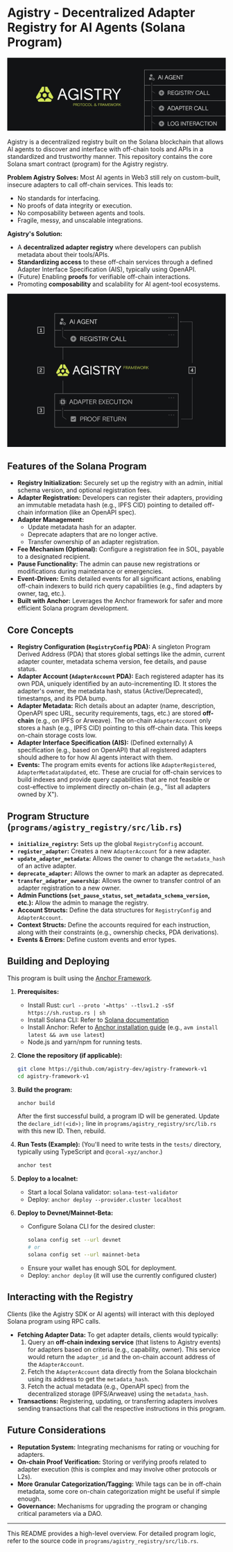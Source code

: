 # Agistry - Decentralized Adapter Registry for AI Agents (Solana Program)

![banner](./assets/banner.png)

Agistry is a decentralized registry built on the Solana blockchain that allows AI agents to discover and interface with off-chain tools and APIs in a standardized and trustworthy manner. This repository contains the core Solana smart contract (program) for the Agistry registry.

**Problem Agistry Solves:**
Most AI agents in Web3 still rely on custom-built, insecure adapters to call off-chain services. This leads to:

- No standards for interfacing.
- No proofs of data integrity or execution.
- No composability between agents and tools.
- Fragile, messy, and unscalable integrations.

**Agistry's Solution:**

- A **decentralized adapter registry** where developers can publish metadata about their tools/APIs.
- **Standardizing access** to these off-chain services through a defined Adapter Interface Specification (AIS), typically using OpenAPI.
- (Future) Enabling **proofs** for verifiable off-chain interactions.
- Promoting **composability** and scalability for AI agent-tool ecosystems.

![process_flow](./assets/process_flow.png)

## Features of the Solana Program

- **Registry Initialization:** Securely set up the registry with an admin, initial schema version, and optional registration fees.
- **Adapter Registration:** Developers can register their adapters, providing an immutable metadata hash (e.g., IPFS CID) pointing to detailed off-chain information (like an OpenAPI spec).
- **Adapter Management:**
  - Update metadata hash for an adapter.
  - Deprecate adapters that are no longer active.
  - Transfer ownership of an adapter registration.
- **Fee Mechanism (Optional):** Configure a registration fee in SOL, payable to a designated recipient.
- **Pause Functionality:** The admin can pause new registrations or modifications during maintenance or emergencies.
- **Event-Driven:** Emits detailed events for all significant actions, enabling off-chain indexers to build rich query capabilities (e.g., find adapters by owner, tag, etc.).
- **Built with Anchor:** Leverages the Anchor framework for safer and more efficient Solana program development.

## Core Concepts

- **Registry Configuration (`RegistryConfig` PDA):** A singleton Program Derived Address (PDA) that stores global settings like the admin, current adapter counter, metadata schema version, fee details, and pause status.
- **Adapter Account (`AdapterAccount` PDA):** Each registered adapter has its own PDA, uniquely identified by an auto-incrementing ID. It stores the adapter's owner, the metadata hash, status (Active/Deprecated), timestamps, and its PDA bump.
- **Adapter Metadata:** Rich details about an adapter (name, description, OpenAPI spec URL, security requirements, tags, etc.) are stored **off-chain** (e.g., on IPFS or Arweave). The on-chain `AdapterAccount` only stores a hash (e.g., IPFS CID) pointing to this off-chain data. This keeps on-chain storage costs low.
- **Adapter Interface Specification (AIS):** (Defined externally) A specification (e.g., based on OpenAPI) that all registered adapters should adhere to for how AI agents interact with them.
- **Events:** The program emits events for actions like `AdapterRegistered`, `AdapterMetadataUpdated`, etc. These are crucial for off-chain services to build indexes and provide query capabilities that are not feasible or cost-effective to implement directly on-chain (e.g., "list all adapters owned by X").

## Program Structure (`programs/agistry_registry/src/lib.rs`)

- **`initialize_registry`:** Sets up the global `RegistryConfig` account.
- **`register_adapter`:** Creates a new `AdapterAccount` for a new adapter.
- **`update_adapter_metadata`:** Allows the owner to change the `metadata_hash` of an active adapter.
- **`deprecate_adapter`:** Allows the owner to mark an adapter as deprecated.
- **`transfer_adapter_ownership`:** Allows the owner to transfer control of an adapter registration to a new owner.
- **Admin Functions (`set_pause_status`, `set_metadata_schema_version`, etc.):** Allow the admin to manage the registry.
- **Account Structs:** Define the data structures for `RegistryConfig` and `AdapterAccount`.
- **Context Structs:** Define the accounts required for each instruction, along with their constraints (e.g., ownership checks, PDA derivations).
- **Events & Errors:** Define custom events and error types.

## Building and Deploying

This program is built using the [Anchor Framework](https://www.anchor-lang.com/).

1. **Prerequisites:**

   - Install Rust: `curl --proto '=https' --tlsv1.2 -sSf https://sh.rustup.rs | sh`
   - Install Solana CLI: Refer to [Solana documentation](https://docs.solana.com/cli/install-solana-cli-tools)
   - Install Anchor: Refer to [Anchor installation guide](https://www.anchor-lang.com/docs/installation) (e.g., `avm install latest && avm use latest`)
   - Node.js and yarn/npm for running tests.

2. **Clone the repository (if applicable):**

   ```bash
   git clone https://github.com/agistry-dev/agistry-framework-v1
   cd agistry-framework-v1
   ```

3. **Build the program:**

   ```bash
   anchor build
   ```

   After the first successful build, a program ID will be generated. Update the `declare_id!(<id>);` line in `programs/agistry_registry/src/lib.rs` with this new ID. Then, rebuild.

4. **Run Tests (Example):**
   (You'll need to write tests in the `tests/` directory, typically using TypeScript and `@coral-xyz/anchor`.)

   ```bash
   anchor test
   ```

5. **Deploy to a localnet:**

   - Start a local Solana validator: `solana-test-validator`
   - Deploy: `anchor deploy --provider.cluster localhost`

6. **Deploy to Devnet/Mainnet-Beta:**
   - Configure Solana CLI for the desired cluster:
     ```bash
     solana config set --url devnet
     # or
     solana config set --url mainnet-beta
     ```
   - Ensure your wallet has enough SOL for deployment.
   - Deploy: `anchor deploy` (it will use the currently configured cluster)

## Interacting with the Registry

Clients (like the Agistry SDK or AI agents) will interact with this deployed Solana program using RPC calls.

- **Fetching Adapter Data:** To get adapter details, clients would typically:
  1.  Query an **off-chain indexing service** (that listens to Agistry events) for adapters based on criteria (e.g., capability, owner). This service would return the `adapter_id` and the on-chain account address of the `AdapterAccount`.
  2.  Fetch the `AdapterAccount` data directly from the Solana blockchain using its address to get the `metadata_hash`.
  3.  Fetch the actual metadata (e.g., OpenAPI spec) from the decentralized storage (IPFS/Arweave) using the `metadata_hash`.
- **Transactions:** Registering, updating, or transferring adapters involves sending transactions that call the respective instructions in this program.

## Future Considerations

- **Reputation System:** Integrating mechanisms for rating or vouching for adapters.
- **On-chain Proof Verification:** Storing or verifying proofs related to adapter execution (this is complex and may involve other protocols or L2s).
- **More Granular Categorization/Tagging:** While tags can be in off-chain metadata, some core on-chain categorization might be useful if simple enough.
- **Governance:** Mechanisms for upgrading the program or changing critical parameters via a DAO.

---

This README provides a high-level overview. For detailed program logic, refer to the source code in `programs/agistry_registry/src/lib.rs`.
